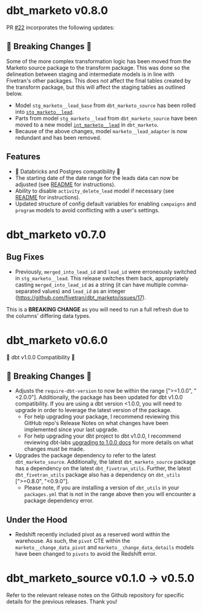 # dbt_marketo v0.8.0
PR [#22](https://github.com/fivetran/dbt_marketo/pull/22) incorporates the following updates:
## 🚨 Breaking Changes 🚨
Some of the more complex transformation logic has been moved from the Marketo source package to the transform package. This was done so the delineation between staging and intermediate models is in line with Fivetran's other packages. This does not affect the final tables created by the transform package, but this will affect the staging tables as outlined below. 
- Model `stg_marketo__lead_base` from `dbt_marketo_source` has been rolled into [`stg_marketo__lead`](https://github.com/fivetran/dbt_marketo_source/blob/main/models/stg_marketo__lead.sql).
- Parts from model `stg_marketo__lead` from `dbt_marketo_source` have been moved to a new model [`int_marketo__lead`](https://github.com/fivetran/dbt_marketo/blob/feature/create-intermediates/models/intermediate/int_marketo__lead.sql) in `dbt_marketo`.
- Because of the above changes, model `marketo__lead_adapter` is now redundant and has been removed. 
## Features
- 🎉 Databricks and Postgres compatibility 🎉
- The starting date of the date range for the leads data can now be adjusted (see [README](https://github.com/fivetran/dbt_marketo/blob/main/README.md#changing-the-lead-date-range) for instructions).
- Ability to disable `activity_delete_lead` model if necessary (see [README](https://github.com/fivetran/dbt_marketo/blob/main/README.md#step-4-enablingdisabling-models) for instructions). 
- Updated structure of config default variables for enabling `campaigns` and `program` models to avoid conflicting with a user's settings. 

# dbt_marketo v0.7.0

## Bug Fixes
- Previously, `merged_into_lead_id` and `lead_id` were erroneously switched in `stg_marketo__lead`. This release switches them back, appropriately casting `merged_into_lead_id` as a string (it can have multiple comma-separated values) and `lead_id` as an integer (https://github.com/fivetran/dbt_marketo/issues/17). 

This is a **BREAKING CHANGE** as you will need to run a full refresh due to the columns' differing data types. 

# dbt_marketo v0.6.0
🎉 dbt v1.0.0 Compatibility 🎉
## 🚨 Breaking Changes 🚨
- Adjusts the `require-dbt-version` to now be within the range [">=1.0.0", "<2.0.0"]. Additionally, the package has been updated for dbt v1.0.0 compatibility. If you are using a dbt version <1.0.0, you will need to upgrade in order to leverage the latest version of the package.
  - For help upgrading your package, I recommend reviewing this GitHub repo's Release Notes on what changes have been implemented since your last upgrade.
  - For help upgrading your dbt project to dbt v1.0.0, I recommend reviewing dbt-labs [upgrading to 1.0.0 docs](https://docs.getdbt.com/docs/guides/migration-guide/upgrading-to-1-0-0) for more details on what changes must be made.
- Upgrades the package dependency to refer to the latest `dbt_marketo_source`. Additionally, the latest `dbt_marketo_source` package has a dependency on the latest `dbt_fivetran_utils`. Further, the latest `dbt_fivetran_utils` package also has a dependency on `dbt_utils` [">=0.8.0", "<0.9.0"].
  - Please note, if you are installing a version of `dbt_utils` in your `packages.yml` that is not in the range above then you will encounter a package dependency error.

## Under the Hood 
- Redshift recently included pivot as a reserved word within the warehouse. As such, the `pivot` CTE within the `marketo__change_data_pivot` and `marketo__change_data_details` models have been changed to `pivots` to avoid the Redshift error.

# dbt_marketo_source v0.1.0 -> v0.5.0
Refer to the relevant release notes on the Github repository for specific details for the previous releases. Thank you!

